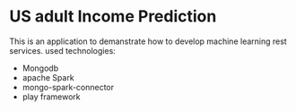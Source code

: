 US adult Income Prediction
===============================

This is an application to demanstrate how to develop machine learning rest services.
used technologies:
- Mongodb
- apache Spark 
- mongo-spark-connector 
- play framework 

